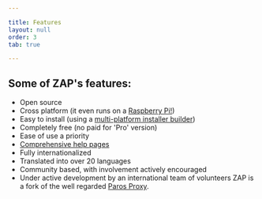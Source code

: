 ```yaml
---

title: Features
layout: null
order: 3
tab: true

---
```


## Some of ZAP's features:

* Open source
* Cross platform (it even runs on a [Raspberry Pi!](https://github.com/zaproxy/zaproxy/wiki/zappi))
* Easy to install (using a [multi-platform installer builder](https://www.ej-technologies.com/products/install4j/overview.html))
* Completely free (no paid for 'Pro' version)
* Ease of use a priority
* [Comprehensive help pages](https://github.com/zaproxy/zap-core-help/wiki/HelpIntro)
* Fully internationalized
* Translated into over 20 languages
* Community based, with involvement actively encouraged
* Under active development by an international team of volunteers
ZAP is a fork of the well regarded [Paros Proxy](http://www.parosproxy.org/).
